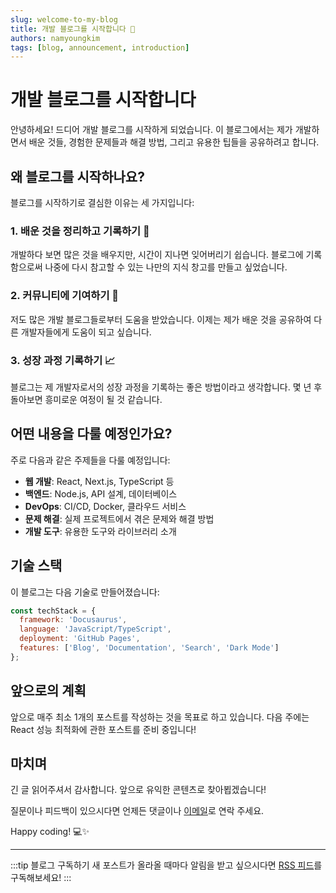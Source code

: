 ```yaml
---
slug: welcome-to-my-blog
title: 개발 블로그를 시작합니다 🚀
authors: namyoungkim
tags: [blog, announcement, introduction]
---
```


# 개발 블로그를 시작합니다

안녕하세요! 드디어 개발 블로그를 시작하게 되었습니다. 이 블로그에서는 제가 개발하면서 배운 것들, 경험한 문제들과 해결 방법, 그리고 유용한 팁들을 공유하려고 합니다.

<!-- truncate -->

## 왜 블로그를 시작하나요?

블로그를 시작하기로 결심한 이유는 세 가지입니다:

### 1. 배운 것을 정리하고 기록하기 📝

개발하다 보면 많은 것을 배우지만, 시간이 지나면 잊어버리기 쉽습니다. 블로그에 기록함으로써 나중에 다시 참고할 수 있는 나만의 지식 창고를 만들고 싶었습니다.

### 2. 커뮤니티에 기여하기 🤝

저도 많은 개발 블로그들로부터 도움을 받았습니다. 이제는 제가 배운 것을 공유하여 다른 개발자들에게 도움이 되고 싶습니다.

### 3. 성장 과정 기록하기 📈

블로그는 제 개발자로서의 성장 과정을 기록하는 좋은 방법이라고 생각합니다. 몇 년 후 돌아보면 흥미로운 여정이 될 것 같습니다.

## 어떤 내용을 다룰 예정인가요?

주로 다음과 같은 주제들을 다룰 예정입니다:

- **웹 개발**: React, Next.js, TypeScript 등
- **백엔드**: Node.js, API 설계, 데이터베이스
- **DevOps**: CI/CD, Docker, 클라우드 서비스
- **문제 해결**: 실제 프로젝트에서 겪은 문제와 해결 방법
- **개발 도구**: 유용한 도구와 라이브러리 소개

## 기술 스택

이 블로그는 다음 기술로 만들어졌습니다:

```javascript
const techStack = {
  framework: 'Docusaurus',
  language: 'JavaScript/TypeScript',
  deployment: 'GitHub Pages',
  features: ['Blog', 'Documentation', 'Search', 'Dark Mode']
};
```

## 앞으로의 계획

앞으로 매주 최소 1개의 포스트를 작성하는 것을 목표로 하고 있습니다. 다음 주에는 React 성능 최적화에 관한 포스트를 준비 중입니다!

## 마치며

긴 글 읽어주셔서 감사합니다. 앞으로 유익한 콘텐츠로 찾아뵙겠습니다! 

질문이나 피드백이 있으시다면 언제든 댓글이나 [이메일](mailto:your-email@example.com)로 연락 주세요.

Happy coding! 💻✨

---

:::tip 블로그 구독하기
새 포스트가 올라올 때마다 알림을 받고 싶으시다면 [RSS 피드](/blog/rss.xml)를 구독해보세요!
:::
